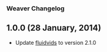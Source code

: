 ### Weaver Changelog

## 1.0.0 (28 January, 2014)

* Update [fluidvids](https://github.com/toddmotto/fluidvids) to version 2.1.0